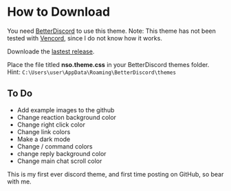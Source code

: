 # How to Download

You need [BetterDiscord](https://betterdiscord.app/ "BetterDiscord") to use this theme.
Note: This theme has not been tested with [Vencord](https://vencord.dev/ "Vencord"), since I do not know how it works.

Downloade the [lastest release](https://github.com/angelkawaiix/NSO-betterdiscord/releases "lastest release").

Place the file titled **nso.theme.css** in your BetterDiscord themes folder.
Hint: `C:\Users\user\AppData\Roaming\BetterDiscord\themes`

## To Do
- Add example images to the github
- Change reaction background color
- Change right click color
- Change link colors
- Make a dark mode
- Change / command colors
- change reply background color
- Change main chat scroll color

This is my first ever discord theme, and first time posting on GitHub, so bear with me.
